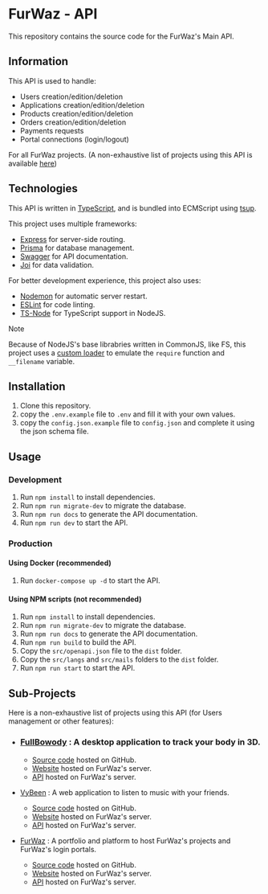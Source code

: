 # FurWaz - API
This repository contains the source code for the FurWaz's Main API.

## Information
This API is used to handle:

- Users creation/edition/deletion
- Applications creation/edition/deletion
- Products creation/edition/deletion
- Orders creation/edition/deletion
- Payments requests
- Portal connections (login/logout)

For all FurWaz projects. (A non-exhaustive list of projects using this API is available [here](#sub-projects))

## Technologies
This API is written in [TypeScript](https://www.typescriptlang.org/), and is bundled into ECMScript using [tsup](https://github.com/egoist/tsup).

This project uses multiple frameworks:
- [Express](https://expressjs.com/) for server-side routing.
- [Prisma](https://www.prisma.io/) for database management.
- [Swagger](https://swagger.io/) for API documentation.
- [Joi](https://joi.dev/) for data validation.

For better development experience, this project also uses:
- [Nodemon](https://nodemon.io/) for automatic server restart.
- [ESLint](https://eslint.org/) for code linting.
- [TS-Node](https://www.npmjs.com/package/ts-node) for TypeScript support in NodeJS.

> [!NOTE]
> Because of NodeJS's base librabries written in CommonJS, like FS, this project uses a [custom loader](./loader.js) to emulate
> the `require` function and `__filename` variable.

## Installation
1. Clone this repository.
2. copy the `.env.example` file to `.env` and fill it with your own values.
3. copy the `config.json.example` file to `config.json` and complete it using the json schema file.

## Usage
### Development
1. Run `npm install` to install dependencies.
2. Run `npm run migrate-dev` to migrate the database.
3. Run `npm run docs` to generate the API documentation.
4. Run `npm run dev` to start the API.

### Production
#### Using Docker (recommended)
1. Run `docker-compose up -d` to start the API.

#### Using NPM scripts (not recommended)
1. Run `npm install` to install dependencies.
2. Run `npm run migrate-dev` to migrate the database.
3. Run `npm run docs` to generate the API documentation.
4. Run `npm run build` to build the API.
5. Copy the `src/openapi.json` file to the `dist` folder.
6. Copy the `src/langs` and `src/mails` folders to the `dist` folder.
7. Run `npm run start` to start the API.

## Sub-Projects
Here is a non-exhaustive list of projects using this API (for Users management or other features):

- ### [FullBowody](https://fullbowody.projects.furwaz.fr) : A desktop application to track your body in 3D.
    - [Source code](https://github.com/FullBowody) hosted on GitHub.
    - [Website](https://fullbowody.projects.furwaz.fr) hosted on FurWaz's server.
    - [API](https://fullbowody.apis.furwaz.fr) hosted on FurWaz's server.

- [VyBeen](https://vybeen.projects.furwaz.fr) : A web application to listen to music with your friends.
    - [Source code](https://github.com/VVyBeen) hosted on GitHub.
    - [Website](https://vybeen.projects.furwaz.fr) hosted on FurWaz's server.
    - [API](https://vybeen.apis.furwaz.fr) hosted on FurWaz's server.

- [FurWaz](https://furwaz.fr) : A portfolio and platform to host FurWaz's projects and FurWaz's login portals.
    - [Source code](https://github.com/FurWaz/Website) hosted on GitHub.
    - [Website](https://furwaz.fr) hosted on FurWaz's server.
    - [API](https://main.apis.furwaz.fr) hosted on FurWaz's server.
